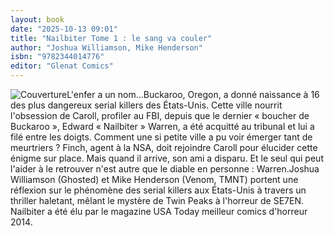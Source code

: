 ```yaml
---
layout: book
date: "2025-10-13 09:01"
title: "Nailbiter Tome 1 : le sang va couler"
author: "Joshua Williamson, Mike Henderson"
isbn: "9782344014776"
editor: "Glenat Comics"
---
```

![Couverture](/img/9782344014776.jpeg)L'enfer a un nom...Buckaroo, Oregon, a donné naissance à 16 des plus dangereux serial killers des États-Unis. Cette ville nourrit l'obsession de Caroll, profiler au FBI, depuis que le dernier « boucher de Buckaroo », Edward « Nailbiter » Warren, a été acquitté au tribunal et lui a filé entre les doigts. Comment une si petite ville a pu voir émerger tant de meurtriers ? Finch, agent à la NSA, doit rejoindre Caroll pour élucider cette énigme sur place. Mais quand il arrive, son ami a disparu. Et le seul qui peut l'aider à le retrouver n'est autre que le diable en personne : Warren.Joshua Williamson (Ghosted) et Mike Henderson (Venom, TMNT) portent une réflexion sur le phénomène des serial killers aux États-Unis à travers un thriller haletant, mêlant le mystère de Twin Peaks à l'horreur de SE7EN. Nailbiter a été élu par le magazine USA Today meilleur comics d'horreur 2014.